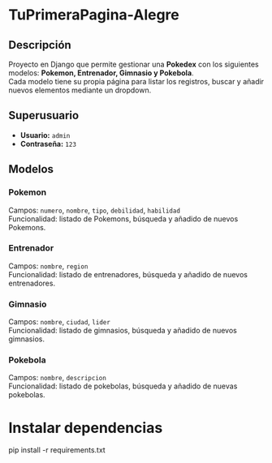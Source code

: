 # TuPrimeraPagina-Alegre

## Descripción
Proyecto en Django que permite gestionar una **Pokedex** con los siguientes modelos: **Pokemon, Entrenador, Gimnasio y Pokebola**.  
Cada modelo tiene su propia página para listar los registros, buscar y añadir nuevos elementos mediante un dropdown.

## Superusuario
- **Usuario:** `admin`  
- **Contraseña:** `123`

## Modelos

### Pokemon
Campos: `numero`, `nombre`, `tipo`, `debilidad`, `habilidad`  
Funcionalidad: listado de Pokemons, búsqueda y añadido de nuevos Pokemons.

### Entrenador
Campos: `nombre`, `region`  
Funcionalidad: listado de entrenadores, búsqueda y añadido de nuevos entrenadores.

### Gimnasio
Campos: `nombre`, `ciudad`, `lider`  
Funcionalidad: listado de gimnasios, búsqueda y añadido de nuevos gimnasios.

### Pokebola
Campos: `nombre`, `descripcion`  
Funcionalidad: listado de pokebolas, búsqueda y añadido de nuevas pokebolas.



# Instalar dependencias
pip install -r requirements.txt
